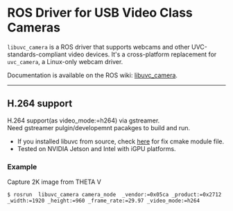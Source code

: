 ROS Driver for USB Video Class Cameras
======================================

`libuvc_camera` is a ROS driver that supports webcams and other UVC-standards-compliant video devices.
It's a cross-platform replacement for `uvc_camera`, a Linux-only webcam driver.

Documentation is available on the ROS wiki: [libuvc_camera](http://wiki.ros.org/libuvc_camera).


---
## H.264 support
H.264 support(as video_mode:=h264) via gstreamer.<br>
Need gstreamer pulgin/developemnt pacakges to build and run.

* If you installed libuvc from source, check [here](https://github.com/nickel110/libuvc/commit/8b58a694e4cdedd6dc09031398e927c3092f1b70) for fix cmake module file.
* Tested on NVIDIA Jetson and Intel with iGPU platforms.

### Example
Capture 2K image from THETA V
```
$ rosrun  libuvc_camera camera_node  _vendor:=0x05ca _product:=0x2712 _width:=1920 _height:=960 _frame_rate:=29.97 _video_mode:=h264
```
